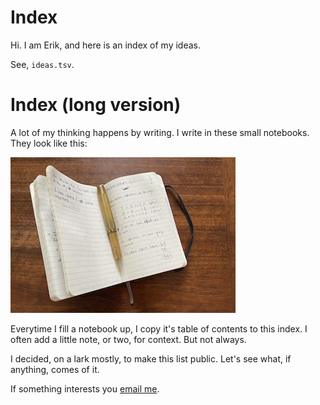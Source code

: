 # Index 
Hi. I am Erik, and here is an index of my ideas. 

See, `ideas.tsv`.


# Index (long version)
A lot of my thinking happens by writing. I write in these small notebooks. They look like this:

![](notebook.jpg)

Everytime I fill a notebook up, I copy it's table of contents to this index. I often add a little note, or two, for context. But not always. 

I decided, on a lark mostly, to make this list public. Let's see what, if anything, comes of it. 

If something interests you [email me](mailto:erik.exists@gmail.com). 
